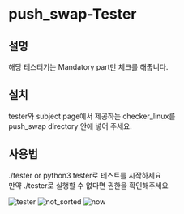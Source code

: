 # push_swap-Tester
## 설명
해당 테스터기는 Mandatory part만 체크를 해줍니다.
## 설치
tester와 subject page에서 제공하는 checker_linux를 <br>push_swap directory 안에 넣어 주세요.
## 사용법
./tester or python3 tester로 테스트를 시작하세요<br>
만약 ./tester로 실행할 수 없다면 권한을 확인해주세요

![tester]([https://github.com/ausungju/push_swap-Tester/assets/58778326/cda7aa00-9ec2-4c4a-846e-1d0123c21794](https://raw.githubusercontent.com/ausungju/push_swap-Tester/master/tester))
![not_sorted](https://github.com/ausungju/push_swap-Tester/assets/58778326/cda7aa00-9ec2-4c4a-846e-1d0123c21794)
![now](https://github.com/ausungju/push_swap-Tester/assets/58778326/1b07d794-918b-4043-844d-afcd6a66e96b)
